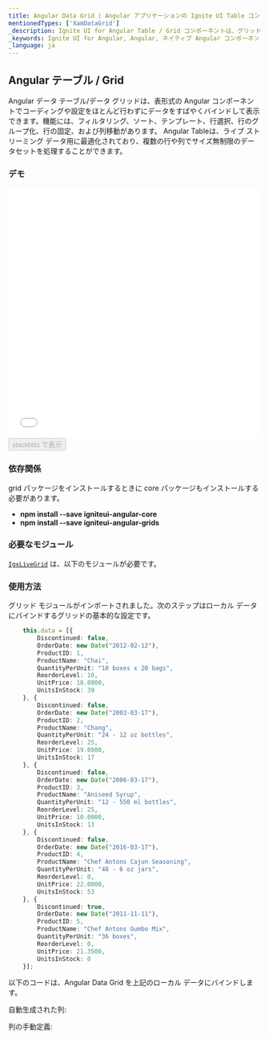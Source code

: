 ```yaml
---
title: Angular Data Grid | Angular アプリケーションの Ignite UI Table コントロール | Infragistics
mentionedTypes: ['XamDataGrid']
_description: Ignite UI for Angular Table / Grid コンポーネントは、グリッド ドメインの複雑さを管理しやすい API に簡素化しているためユーザーがデータのコレクションを簡単にバインドできます。
_keywords: Ignite UI for Angular, Angular, ネイティブ Angular コンポーネント スイート, ネイティブ Angular コントロール, ネイティブ Angular コンポーネント, ネイティブ Angular コンポーネント ライブラリ, Angular グリッド, Angular グリッド コントロール, Angular Grid 例, Angular Grid コンポーネント, Angular Live Grid, React Table
_language: ja
---
```


## Angular テーブル / Grid

Angular データ テーブル/データ グリッドは、表形式の Angular コンポーネントでコーディングや設定をほとんど行わずにデータをすばやくバインドして表示できます。機能には、フィルタリング、ソート、テンプレート、行選択、行のグループ化、行の固定、および列移動があります。  Angular Tableは、ライブ ストリーミング データ用に最適化されており、複数の行や列でサイズ無制限のデータセットを処理することができます。

### デモ

<div class="sample-container loading" style="height: 500px">
    <iframe id="live-grid-overview-sample-iframe" src='{environment:demosBaseUrl}/grids/data-grid-local-data' width="100%" height="100%" seamless frameBorder="0" onload="onXPlatSampleIframeContentLoaded(this);"></iframe>
</div>
<div>
    <button data-localize="stackblitz" disabled class="stackblitz-btn"   data-iframe-id="live-grid-overview-sample-iframe" data-demos-base-url="{environment:demosBaseUrl}">stackblitz で表示
    </button>
</div>

<div class="divider--half"></div>

### 依存関係

grid パッケージをインストールするときに core パッケージもインストールする必要があります。

-   **npm install --save igniteui-angular-core**
-   **npm install --save igniteui-angular-grids**

### 必要なモジュール

[`IgxLiveGrid`](/products/ignite-ui-angular/api/docs/typescript/latest/classes/igxlivegrid.html) は、以下のモジュールが必要です。

<div class="divider--half"></div>

### 使用方法

グリッド モジュールがインポートされました。次のステップはローカル データにバインドするグリッドの基本的な設定です。

```ts
    this.data = [{
        Discontinued: false,
        OrderDate: new Date("2012-02-12"),
        ProductID: 1,
        ProductName: "Chai",
        QuantityPerUnit: "10 boxes x 20 bags",
        ReorderLevel: 10,
        UnitPrice: 18.0000,
        UnitsInStock: 39
    }, {
        Discontinued: false,
        OrderDate: new Date("2003-03-17"),
        ProductID: 2,
        ProductName: "Chang",
        QuantityPerUnit: "24 - 12 oz bottles",
        ReorderLevel: 25,
        UnitPrice: 19.0000,
        UnitsInStock: 17
    }, {
        Discontinued: false,
        OrderDate: new Date("2006-03-17"),
        ProductID: 3,
        ProductName: "Aniseed Syrup",
        QuantityPerUnit: "12 - 550 ml bottles",
        ReorderLevel: 25,
        UnitPrice: 10.0000,
        UnitsInStock: 13
    }, {
        Discontinued: false,
        OrderDate: new Date("2016-03-17"),
        ProductID: 4,
        ProductName: "Chef Antons Cajun Seasoning",
        QuantityPerUnit: "48 - 6 oz jars",
        ReorderLevel: 0,
        UnitPrice: 22.0000,
        UnitsInStock: 53
    }, {
        Discontinued: true,
        OrderDate: new Date("2011-11-11"),
        ProductID: 5,
        ProductName: "Chef Antons Gumbo Mix",
        QuantityPerUnit: "36 boxes",
        ReorderLevel: 0,
        UnitPrice: 21.3500,
        UnitsInStock: 0
    }];
```

以下のコードは、Angular Data Grid を上記のローカル データにバインドします。

自動生成された列:

列の手動定義:
